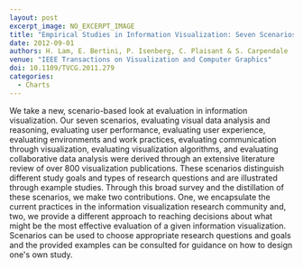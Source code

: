 ```yaml
---
layout: post
excerpt_image: NO_EXCERPT_IMAGE
title: "Empirical Studies in Information Visualization: Seven Scenarios"
date: 2012-09-01
authors: H. Lam, E. Bertini, P. Isenberg, C. Plaisant & S. Carpendale
venue: "IEEE Transactions on Visualization and Computer Graphics"
doi: 10.1109/TVCG.2011.279
categories:
  - Charts
---
```

We take a new, scenario-based look at evaluation in information visualization. Our seven scenarios, evaluating visual data analysis and reasoning, evaluating user performance, evaluating user experience, evaluating environments and work practices, evaluating communication through visualization, evaluating visualization algorithms, and evaluating collaborative data analysis were derived through an extensive literature review of over 800 visualization publications. These scenarios distinguish different study goals and types of research questions and are illustrated through example studies. Through this broad survey and the distillation of these scenarios, we make two contributions. One, we encapsulate the current practices in the information visualization research community and, two, we provide a different approach to reaching decisions about what might be the most effective evaluation of a given information visualization. Scenarios can be used to choose appropriate research questions and goals and the provided examples can be consulted for guidance on how to design one's own study.
